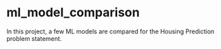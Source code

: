 # ml_model_comparison
In this project, a few ML models are compared for the Housing Prediction problem statement.
